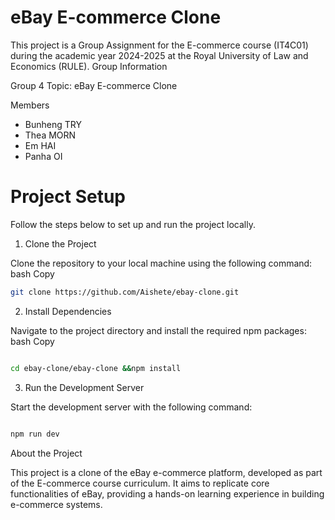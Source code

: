 # eBay E-commerce Clone

This project is a Group Assignment for the E-commerce course (IT4C01) during the academic year 2024-2025 at the Royal University of Law and Economics (RULE).
Group Information

Group 4
Topic: eBay E-commerce Clone

Members

- Bunheng TRY
- Thea MORN
- Em HAI  
- Panha OI

# Project Setup

Follow the steps below to set up and run the project locally.
1. Clone the Project

Clone the repository to your local machine using the following command:
bash
Copy
```bash
git clone https://github.com/Aishete/ebay-clone.git
```
2. Install Dependencies

Navigate to the project directory and install the required npm packages:
bash
Copy
```bash

cd ebay-clone/ebay-clone &&npm install
```
3. Run the Development Server

Start the development server with the following command:
```bash

npm run dev
```
About the Project

This project is a clone of the eBay e-commerce platform, developed as part of the E-commerce course curriculum. It aims to replicate core functionalities of eBay, providing a hands-on learning experience in building e-commerce systems.
